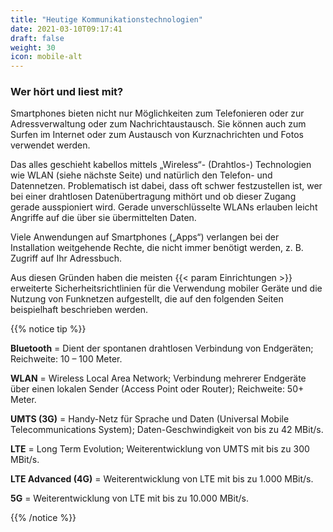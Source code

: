 ```yaml
---
title: "Heutige Kommunikationstechnologien"
date: 2021-03-10T09:17:41
draft: false
weight: 30
icon: mobile-alt
---
```

### Wer hört und liest mit?

Smartphones bieten nicht nur Möglichkeiten zum Telefonieren oder zur Adressverwaltung oder zum Nachrichtaustausch. Sie können auch zum Surfen im Internet oder zum Austausch von Kurznachrichten und Fotos verwendet werden.

Das alles geschieht kabellos mittels „Wireless“- (Drahtlos-) Technologien wie WLAN (siehe nächste Seite) und natürlich den Telefon- und Datennetzen. Problematisch ist dabei, dass oft schwer festzustellen ist, wer bei einer drahtlosen Datenübertragung mithört und ob dieser Zugang gerade ausspioniert wird. Gerade unverschlüsselte WLANs erlauben leicht Angriffe auf die über sie übermittelten Daten.

Viele Anwendungen auf Smartphones („Apps“) verlangen bei der Installation weitgehende Rechte, die nicht immer benötigt werden, z. B. Zugriff auf Ihr Adressbuch.

Aus diesen Gründen haben die meisten {{< param Einrichtungen >}} erweiterte Sicherheitsrichtlinien für die Verwendung mobiler Geräte und die Nutzung von Funknetzen aufgestellt, die auf den folgenden Seiten beispielhaft beschrieben werden.

{{% notice tip %}}

**Bluetooth** = Dient der spontanen drahtlosen Verbindung von Endgeräten; Reichweite: 10 – 100 Meter.

**WLAN** = Wireless Local Area Network; Verbindung mehrerer Endgeräte über einen lokalen Sender (Access Point oder Router); Reichweite: 50+ Meter.

**UMTS (3G)** =  Handy-Netz für Sprache und Daten (Universal Mobile Telecommunications System); Daten-Geschwindigkeit von bis zu 42 MBit/s.

**LTE** = Long Term Evolution; Weiterentwicklung von UMTS mit bis zu 300 MBit/s.

**LTE Advanced (4G)** = Weiterentwicklung von LTE mit bis zu 1.000 MBit/s.

**5G** = Weiterentwicklung von LTE mit bis zu 10.000 MBit/s.

{{% /notice %}}
